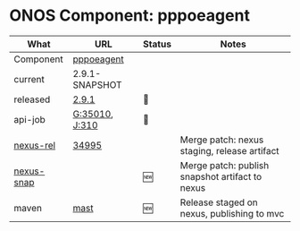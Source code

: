 ONOS Component: pppoeagent
==========================

| What | URL | Status | Notes |
| ---- | --- | ------ | ----- |
| Component  | [pppoeagent](https://gerrit.opencord.org/plugins/gitiles/pppoeagent) | | |
| current    | 2.9.1-SNAPSHOT | | |    
| released   | [2.9.1](https://mvnrepository.com/artifact/org.opencord/pppoeagent) | :hammer: | |
| api-job    | [G:35010](https://gerrit.opencord.org/c/pppoeagent/+/35010), [J:310](https://jenkins.opencord.org/job/onos-app-release/310/console) | :hammer: | |
| [nexus-rel]() | [34995](https://gerrit.opencord.org/c/pppoeagent/+/34995) |  | Merge patch: nexus staging, release artifact |
| [nexus-snap]() | | :new: | Merge patch: publish snapshot artifact to nexus |
| maven | [mast](https://mvnrepository.com/artifact/org.opencord/pppoeagent) | :new: | Release staged on nexus, publishing to mvc |
